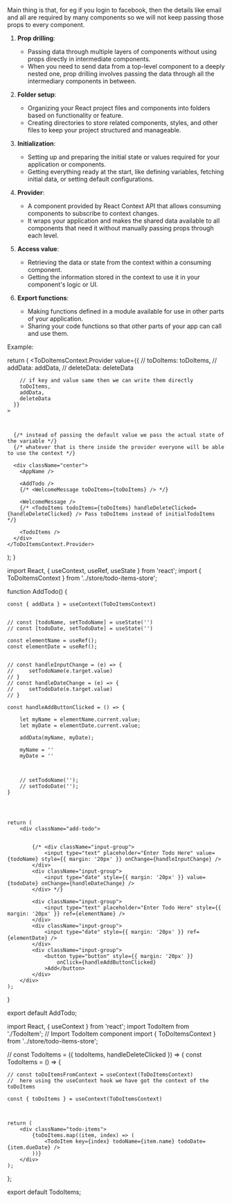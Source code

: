 Main thing is that, for eg if you login to facebook, then the details like email and all are required by many components so we will not keep passing those props to every component.

1. **Prop drilling**:

   - Passing data through multiple layers of components without using props directly in intermediate components.
   - When you need to send data from a top-level component to a deeply nested one, prop drilling involves passing the data through all the intermediary components in between.

2. **Folder setup**:

   - Organizing your React project files and components into folders based on functionality or feature.
   - Creating directories to store related components, styles, and other files to keep your project structured and manageable.

3. **Initialization**:

   - Setting up and preparing the initial state or values required for your application or components.
   - Getting everything ready at the start, like defining variables, fetching initial data, or setting default configurations.

4. **Provider**:

   - A component provided by React Context API that allows consuming components to subscribe to context changes.
   - It wraps your application and makes the shared data available to all components that need it without manually passing props through each level.

5. **Access value**:

   - Retrieving the data or state from the context within a consuming component.
   - Getting the information stored in the context to use it in your component's logic or UI.

6. **Export functions**:

   - Making functions defined in a module available for use in other parts of your application.
   - Sharing your code functions so that other parts of your app can call and use them.

Example:

<!-- Using it in the app -->

return (
<ToDoItemsContext.Provider
value={{
// toDoItems: toDoItems,
// addData: addData,
// deleteData: deleteData

        // if key and value same then we can write them directly
        toDoItems,
        addData,
        deleteData
      }}
    >



      {/* instead of passing the default value we pass the actual state of the variable */}
      {/* whatever that is there inside the provider everyone will be able to use the context */}

      <div className="center">
        <AppName />

        <AddTodo />
        {/* <WelcomeMessage toDoItems={toDoItems} /> */}

        <WelcomeMessage />
        {/* <TodoItems todoItems={toDoItems} handleDeleteClicked={handleDeleteClicked} /> Pass toDoItems instead of initialTodoItems */}

        <TodoItems />
      </div>
    </ToDoItemsContext.Provider>

);
}

<!-- using it in AddTodo -->

import React, { useContext, useRef, useState } from 'react';
import { ToDoItemsContext } from '../store/todo-items-store';

function AddTodo() {

    const { addData } = useContext(ToDoItemsContext)


    // const [todoName, setTodoName] = useState('')
    // const [todoDate, setTodoDate] = useState('')

    const elementName = useRef();
    const elementDate = useRef();


    // const handleInputChange = (e) => {
    //     setTodoName(e.target.value)
    // }
    // const handleDateChange = (e) => {
    //     setTodoDate(e.target.value)
    // }

    const handleAddButtonClicked = () => {

        let myName = elementName.current.value;
        let myDate = elementDate.current.value;

        addData(myName, myDate);

        myName = ''
        myDate = ''



        // setTodoName('');
        // setTodoDate('');
    }




    return (
        <div className="add-todo">


            {/* <div className="input-group">
                <input type="text" placeholder="Enter Todo Here" value={todoName} style={{ margin: '20px' }} onChange={handleInputChange} />
            </div>
            <div className="input-group">
                <input type="date" style={{ margin: '20px' }} value={todoDate} onChange={handleDateChange} />
            </div> */}

            <div className="input-group">
                <input type="text" placeholder="Enter Todo Here" style={{ margin: '20px' }} ref={elementName} />
            </div>
            <div className="input-group">
                <input type="date" style={{ margin: '20px' }} ref={elementDate} />
            </div>
            <div className="input-group">
                <button type="button" style={{ margin: '20px' }}
                    onClick={handleAddButtonClicked}
                >Add</button>
            </div>
        </div>
    );

}

export default AddTodo;

<!-- using it in To Do items -->

import React, { useContext } from 'react';
import TodoItem from './TodoItem'; // Import TodoItem component
import { ToDoItemsContext } from '../store/todo-items-store';

// const TodoItems = ({ todoItems, handleDeleteClicked }) => {
const TodoItems = () => {

    // const toDoItemsFromContext = useContext(ToDoItemsContext)
    //  here using the useContext hook we have got the context of the toDoItems

    const { toDoItems } = useContext(ToDoItemsContext)



    return (
        <div className="todo-items">
            {toDoItems.map((item, index) => (
                <TodoItem key={index} todoName={item.name} todoDate={item.dueDate} />
            ))}
        </div>
    );

};

export default TodoItems;
